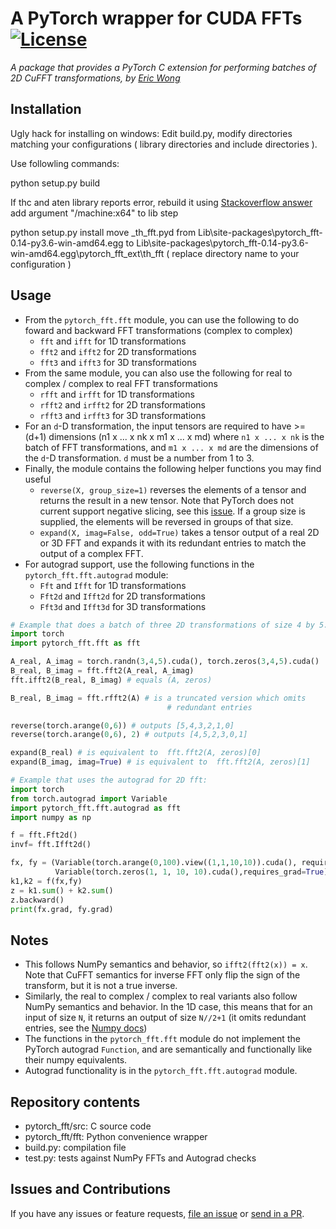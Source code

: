 # A PyTorch wrapper for CUDA FFTs [![License][license-image]][license]

[license-image]: http://img.shields.io/badge/license-Apache--2-blue.svg?style=flat
[license]: LICENSE

*A package that provides a PyTorch C extension for performing batches of 2D CuFFT 
transformations, by [Eric Wong](https://github.com/riceric22)*

## Installation

Ugly hack for installing on windows:
Edit build.py, modify directories matching your configurations ( library directories and include directories ).

Use followling commands:

python setup.py build

If thc and aten library reports error, rebuild it using [Stackoverflow answer](https://stackoverflow.com/questions/9360280/how-to-make-a-lib-file-when-have-a-dll-file-and-a-header-file)
add argument "/machine:x64" to lib step

python setup.py install
move _th_fft.pyd from Lib\site-packages\pytorch_fft-0.14-py3.6-win-amd64.egg to Lib\site-packages\pytorch_fft-0.14-py3.6-win-amd64.egg\pytorch_fft\_ext\th_fft ( replace directory name to your configuration )

## Usage

+ From the `pytorch_fft.fft` module, you can use the following to do 
foward and backward FFT transformations (complex to complex)
  + `fft` and `ifft` for 1D transformations
  + `fft2` and `ifft2` for 2D transformations
  + `fft3` and `ifft3` for 3D transformations
+ From the same module, you can also use the following for 
real to complex / complex to real FFT transformations
  + `rfft` and `irfft` for 1D transformations
  + `rfft2` and `irfft2` for 2D transformations
  + `rfft3` and `irfft3` for 3D transformations
+ For an `d`-D transformation, the input tensors are required to have >= (d+1)
  dimensions (n1 x ... x nk x m1 x ... x md) where `n1 x ... x nk` is the
  batch of FFT transformations, and `m1 x ... x md` are the dimensions of the
  `d`-D transformation. `d` must be a number from 1 to 3.
+ Finally, the module contains the following helper functions you may find
useful
  + `reverse(X, group_size=1)` reverses the elements of a tensor and returns
    the result in a new tensor. Note that PyTorch does not current support
    negative slicing, see this
    [issue](https://github.com/pytorch/pytorch/issues/229). If a group size is
    supplied, the elements will be reversed in groups of that size.
  + `expand(X, imag=False, odd=True)` takes a tensor output of a real 2D or 3D
    FFT and expands it with its redundant entries to match the output of a
    complex FFT.
+ For autograd support, use the following functions in the
`pytorch_fft.fft.autograd` module: 
  + `Fft` and `Ifft` for 1D transformations
  + `Fft2d` and `Ifft2d` for 2D transformations
  + `Fft3d` and `Ifft3d` for 3D transformations


```Python
# Example that does a batch of three 2D transformations of size 4 by 5. 
import torch
import pytorch_fft.fft as fft

A_real, A_imag = torch.randn(3,4,5).cuda(), torch.zeros(3,4,5).cuda()
B_real, B_imag = fft.fft2(A_real, A_imag)
fft.ifft2(B_real, B_imag) # equals (A, zeros)

B_real, B_imag = fft.rfft2(A) # is a truncated version which omits
                                   # redundant entries

reverse(torch.arange(0,6)) # outputs [5,4,3,2,1,0]
reverse(torch.arange(0,6), 2) # outputs [4,5,2,3,0,1]

expand(B_real) # is equivalent to  fft.fft2(A, zeros)[0]
expand(B_imag, imag=True) # is equivalent to  fft.fft2(A, zeros)[1]
```


```Python
# Example that uses the autograd for 2D fft:
import torch
from torch.autograd import Variable
import pytorch_fft.fft.autograd as fft
import numpy as np

f = fft.Fft2d()
invf= fft.Ifft2d()

fx, fy = (Variable(torch.arange(0,100).view((1,1,10,10)).cuda(), requires_grad=True), 
          Variable(torch.zeros(1, 1, 10, 10).cuda(),requires_grad=True))
k1,k2 = f(fx,fy)
z = k1.sum() + k2.sum()
z.backward()
print(fx.grad, fy.grad)
```

## Notes
+ This follows NumPy semantics and behavior, so `ifft2(fft2(x)) = x`. Note
  that CuFFT semantics for inverse FFT only flip the sign of the transform,
  but it is not a true inverse.
+ Similarly, the real to complex / complex to real variants also follow NumPy
  semantics and behavior. In the 1D case, this means that for an input of size
  `N`, it returns an output of size `N//2+1` (it omits redundant entries, see
  the [Numpy docs](https://docs.scipy.org/doc/numpy/reference/generated/numpy.fft.rfft.html))
+ The functions in the `pytorch_fft.fft` module do not implement the PyTorch
  autograd `Function`, and are semantically and functionally like their numpy
  equivalents.
+ Autograd functionality is in the `pytorch_fft.fft.autograd` module.

## Repository contents
- pytorch_fft/src: C source code
- pytorch_fft/fft: Python convenience wrapper
- build.py: compilation file
- test.py: tests against NumPy FFTs and Autograd checks

## Issues and Contributions

If you have any issues or feature requests, 
[file an issue](https://github.com/bamos/block/issues)
or [send in a PR](https://github.com/bamos/block/pulls). 


